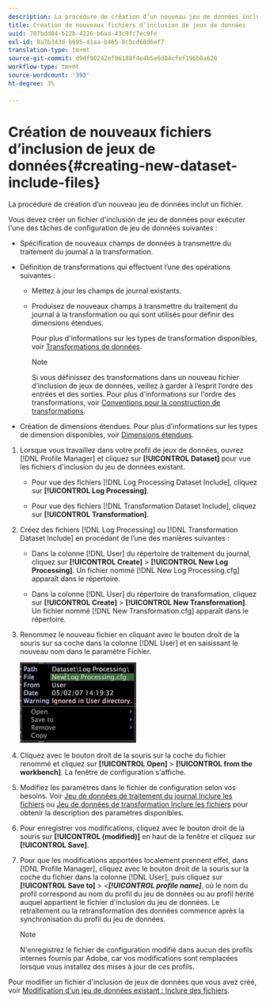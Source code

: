 ```yaml
---
description: La procédure de création d’un nouveau jeu de données inclut un fichier.
title: Création de nouveaux fichiers d’inclusion de jeux de données
uuid: 707bdd84-b12b-4226-b6aa-43c9fc7ec9fe
exl-id: 8a7b343d-b695-41aa-b465-8c5cd68d6ef7
translation-type: tm+mt
source-git-commit: d9df90242ef96188f4e4b5e6d04cfef196b0a628
workflow-type: tm+mt
source-wordcount: '393'
ht-degree: 3%

---
```


# Création de nouveaux fichiers d’inclusion de jeux de données{#creating-new-dataset-include-files}

La procédure de création d’un nouveau jeu de données inclut un fichier.

Vous devez créer un fichier d&#39;inclusion de jeu de données pour exécuter l&#39;une des tâches de configuration de jeu de données suivantes :

* Spécification de nouveaux champs de données à transmettre du traitement du journal à la transformation.
* Définition de transformations qui effectuent l’une des opérations suivantes :

   * Mettez à jour les champs de journal existants.
   * Produisez de nouveaux champs à transmettre du traitement du journal à la transformation ou qui sont utilisés pour définir des dimensions étendues.

      Pour plus d&#39;informations sur les types de transformation disponibles, voir [Transformations de données](../../../../home/c-dataset-const-proc/c-data-trans/c-abt-transf.md).

      >[!NOTE]
      >
      >Si vous définissez des transformations dans un nouveau fichier d’inclusion de jeux de données, veillez à garder à l’esprit l’ordre des entrées et des sorties. Pour plus d&#39;informations sur l&#39;ordre des transformations, voir [Conventions pour la construction de transformations](../../../../home/c-dataset-const-proc/c-data-trans/c-con-transf.md#concept-01998eebb7e347c58255fb442f2613b6).

* Création de dimensions étendues. Pour plus d&#39;informations sur les types de dimension disponibles, voir [Dimensions étendues](../../../../home/c-dataset-const-proc/c-ex-dim/c-abt-ex-dim.md).

1. Lorsque vous travaillez dans votre profil de jeux de données, ouvrez [!DNL Profile Manager] et cliquez sur **[!UICONTROL Dataset]** pour vue les fichiers d&#39;inclusion du jeu de données existant.

   * Pour vue des fichiers [!DNL Log Processing Dataset Include], cliquez sur **[!UICONTROL Log Processing]**.

   * Pour vue des fichiers [!DNL Transformation Dataset Include], cliquez sur **[!UICONTROL Transformation]**.

1. Créez des fichiers [!DNL Log Processing] ou [!DNL Transformation Dataset Include] en procédant de l’une des manières suivantes :

   * Dans la colonne [!DNL User] du répertoire de traitement du journal, cliquez sur **[!UICONTROL Create]** > **[!UICONTROL New Log Processing]**. Un fichier nommé [!DNL New Log Processing.cfg] apparaît dans le répertoire.

   * Dans la colonne [!DNL User] du répertoire de transformation, cliquez sur **[!UICONTROL Create]** > **[!UICONTROL New Transformation]**. Un fichier nommé [!DNL New Transformation.cfg] apparaît dans le répertoire.

1. Renommez le nouveau fichier en cliquant avec le bouton droit de la souris sur sa coche dans la colonne [!DNL User] et en saisissant le nouveau nom dans le paramètre Fichier.

   ![Infos sur l’étape](assets/vis_ProfileManager_RenameFile.png)

1. Cliquez avec le bouton droit de la souris sur la coche du fichier renommé et cliquez sur **[!UICONTROL Open]** > **[!UICONTROL from the workbench]**. La fenêtre de configuration s&#39;affiche.
1. Modifiez les paramètres dans le fichier de configuration selon vos besoins. Voir [Jeu de données de traitement du journal Inclure les fichiers](../../../../home/c-dataset-const-proc/c-dataset-inc-files/c-types-dataset-inc-files/c-log-proc-dataset-inc-files/c-log-proc-dataset-inc-files.md#concept-999475a22519432e98844622ca95b6ab) ou [Jeu de données de transformation Inclure les fichiers](../../../../home/c-dataset-const-proc/c-dataset-inc-files/c-types-dataset-inc-files/c-trans-dataset-inc-files.md#concept-c64aa78ed9ce40b8a0f4932c82ff5ace) pour obtenir la description des paramètres disponibles.
1. Pour enregistrer vos modifications, cliquez avec le bouton droit de la souris sur **[!UICONTROL (modified)]** en haut de la fenêtre et cliquez sur **[!UICONTROL Save]**.
1. Pour que les modifications apportées localement prennent effet, dans [!DNL Profile Manager], cliquez avec le bouton droit de la souris sur la coche du fichier dans la colonne [!DNL User], puis cliquez sur **[!UICONTROL Save to]** > *&lt;**[!UICONTROL profile name]***, où le nom du profil correspond au nom du profil du jeu de données ou au profil hérité auquel appartient le fichier d&#39;inclusion du jeu de données. Le retraitement ou la retransformation des données commence après la synchronisation du profil du jeu de données.

   >[!NOTE]
   >
   >N&#39;enregistrez le fichier de configuration modifié dans aucun des profils internes fournis par Adobe, car vos modifications sont remplacées lorsque vous installez des mises à jour de ces profils.

Pour modifier un fichier d&#39;inclusion de jeux de données que vous avez créé, voir [Modification d&#39;un jeu de données existant : Inclure des fichiers](../../../../home/c-dataset-const-proc/c-dataset-inc-files/c-work-dataset-inc-files/t-edit-ex-dataset-inc-files.md#task-456c04e38ebc425fb35677a6bb6aa077).
